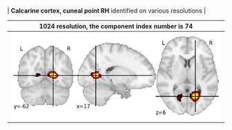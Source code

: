 


| **Calcarine cortex, cuneal point RH** identified on various resolutions |

| 1024 resolution, the component index number is 74|  
|:---:|  
| ![Component 1024](../1024/final/74.jpg "From component 1024: Calcarine cortex, cuneal point RH") |